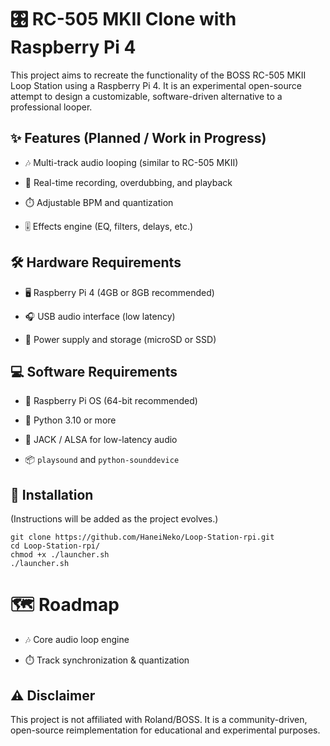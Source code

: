 # 🎛️ RC-505 MKII Clone with Raspberry Pi 4

This project aims to recreate the functionality of the BOSS RC-505 MKII Loop Station using a Raspberry Pi 4.
It is an experimental open-source attempt to design a customizable, software-driven alternative to a professional looper.

## ✨ Features (Planned / Work in Progress)

- 🎶 Multi-track audio looping (similar to RC-505 MKII)

- 🎤 Real-time recording, overdubbing, and playback

- ⏱️ Adjustable BPM and quantization

- 🎚️ Effects engine (EQ, filters, delays, etc.)

## 🛠️ Hardware Requirements

- 🖥️ Raspberry Pi 4 (4GB or 8GB recommended)

- 🎧 USB audio interface (low latency)

- 🔌 Power supply and storage (microSD or SSD)

## 💻 Software Requirements

- 🐧 Raspberry Pi OS (64-bit recommended)

- 🐍 Python 3.10 or more

- 🎵 JACK / ALSA for low-latency audio

- 📦 ```playsound``` and ```python-sounddevice```

## 🚀 Installation

(Instructions will be added as the project evolves.)

```
git clone https://github.com/HaneiNeko/Loop-Station-rpi.git
cd Loop-Station-rpi/
chmod +x ./launcher.sh
./launcher.sh
```

# 🗺️ Roadmap

- 🎶 Core audio loop engine

- ⏱️ Track synchronization & quantization

## ⚠️ Disclaimer

This project is not affiliated with Roland/BOSS.
It is a community-driven, open-source reimplementation for educational and experimental purposes.